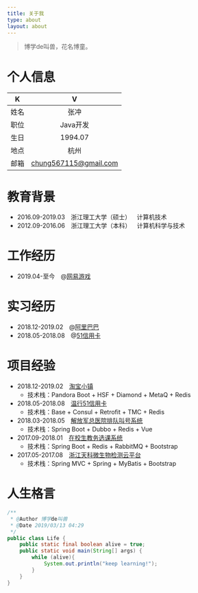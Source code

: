 ```yaml
---
title: 关于我
type: about
layout: about
---
```


> 博学de叫兽，花名博童。

# 个人信息
 K|V
 :--:|:--:
 姓名|张冲
 职位|Java开发
 生日|1994.07
 地点|杭州
 邮箱|chung567115@gmail.com

# 教育背景
- 2016.09-2019.03&emsp;浙江理工大学（硕士）&emsp;计算机技术
- 2012.09-2016.06&emsp;浙江理工大学（本科）&emsp;计算机科学与技术

# 工作经历
- 2019.04-至今&emsp;@[网易游戏](http://game.163.com)

# 实习经历
- 2018.12-2019.02&emsp;@[阿里巴巴](https://www.alibabagroup.com/cn/global/home)
- 2018.05-2018.08&emsp;@[51信用卡](https://www.u51.com)

# 项目经验
- 2018.12-2019.02&emsp;[淘宝小镇](https://taobao.yuntrial.com)
	- 技术栈：Pandora Boot + HSF + Diamond + MetaQ + Redis
- 2018.05-2018.08&emsp;[温行51信用卡](https://www.u51.com/credit/kaku/1876014.html)
	- 技术栈：Base + Consul + Retrofit + TMC + Redis
- 2018.03-2018.05&emsp;[解放军总医院排队叫号系统](http://www.301hospital.mil.cn)
	- 技术栈：Spring Boot + Dubbo + Redis + Vue
- 2017.09-2018.01&emsp;[在校生教务选课系统](http://www.chung.xin)
	- 技术栈：Spring Boot + Redis + RabbitMQ + Bootstrap
- 2017.05-2017.08&emsp;[浙江天科微生物检测云平台](http://www.tkgeneclub.com)
	- 技术栈：Spring MVC + Spring + MyBatis + Bootstrap

# 人生格言
```java
/**
 * @Author 博学de叫兽
 * @Date 2019/03/13 04:29
 */
public class Life {
    public static final boolean alive = true;
    public static void main(String[] args) {
        while (alive){
            System.out.println("keep learning!");
        }
    }
}
```

